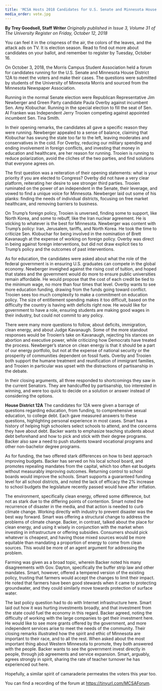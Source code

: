 ```yaml
---
title: 'MCSA Hosts 2018 Candidates for U.S. Senate and Minnesota House'
media_order: vote.jpg
---
```


**By Trey Goodsell, Staff Writer** _Originally published in Issue 3, Volume 31 of The University Register on Friday, October 12, 2018_

You can feel it in the crispness of the air, the colors of the leaves, and the attack ads on TV. It is election season. Read to find out more about candidates on your ballot, and remember to register by Tuesday, October 16. 

On October 3, 2018, the Morris Campus Student Association held a forum for candidates running for the U.S. Senate and Minnesota House District 12A to meet the voters and make their cases. The questions were submitted by students of the University of Minnesota Morris and sourced from the Minnesota Newspaper Association. 

Running in the normal Senate election were Republican Representative Jim Newberger and Green Party candidate Paula Overby against incumbent Sen. Amy Klobuchar. Running in the special election to fill the seat of Sen. Al Franken was Independent Jerry Trooien competing against appointed incumbent Sen. Tina Smith. 

In their opening remarks, the candidates all gave a specific reason they were running. Newberger appealed to a sense of balance, claiming that Klobuchar has swung the state too far to the left, leaving moderates and conservatives in the cold. For Overby, reducing our military spending and ending involvement in foreign conflicts, and investing that money in education and healthcare, are her reason for running. Trooien is running to reduce polarization, avoid the cliches of the two parties, and find solutions that everyone agrees on. 

The first question was a reiteration of their opening statements: what is your priority if you are elected to Congress? Overby did not have a very clear platform, reiterating her desire to see stronger third parties. Trooien ruminated on the power of an independent in the Senate, their leverage, and vowed to find a unique voice for Minnesota.  Newberger laid out some of his planks: finding the needs of individual districts, focusing on free market healthcare, and removing barriers to business. 

On Trump’s foreign policy, Trooien is unversed, finding some to support, like North Korea, and some to rebuff, like the Iran nuclear agreement. He is sticking to whatever is the best for Minnesota. Newberger was content with Trump’s policy: Iran, Jerusalem, tariffs, and North Korea. He took the time to criticize Sen. Klobuchar for being involved in the nomination of Brett Kavanaugh at the expense of working on foreign policy. Overby was direct in being against foreign interventions, but did not draw explicit ties to Trump’s policy and the outcomes of past interventions. 

As for education, the candidates were asked about what the role of the federal government is in ensuring U.S. graduates can compete in the global economy. Newberger inveighed against the rising cost of tuition, and hoped that states and the government would do more to ensure public universities remain affordable. He would propose that the cost of each credit be tied to the minimum wage, no more than four times that level. Overby wants to see more education funding, drawing from the funds going toward conflict. Trooien sees too much complexity to make a commitment on education policy. The size of entitlement spending makes it too difficult, based on the difficulty the country is having with deficits right now. He would like for government to have a role, ensuring students are making good wages in their industry, but could not commit to any policy. 

There were many more questions to follow, about deficits, immigration, clean energy, and about Judge Kavanaugh. Some of the more standout responses would be Trooien’s take on Kavanaugh, rejecting his stances on abortion and executive power, while criticizing how Democrats have treated the process. Newberger’s stance on clean energy is that it should be a part of our energy portfolio, but not at the expense of national security or the prosperity of communities dependent on fossil fuels. Overby and Trooien both support the humane treatment and reunification of immigrant families, and Trooien in particular was upset with the distractions of partisanship in the debate. 

In their closing arguments, all three responded to shortcomings they saw in the current Senators. They are handcuffed by partisanship, too interested in winning, and were too quick to decide on a solution or answer instead of considering the options. 

**House District 12A**
The candidates for 12A were given a barrage of questions regarding education, from funding, to comprehensive sexual education, to college debt. Each gave measured answers to these questions, highlighting personal experience in most cases. Smart has a history of helping high schoolers select schools to attend, and the concerns they have about debt. Backer wants to emphasize teaching students about debt beforehand and how to pick and stick with their degree programs. Backer also saw a need to push students toward vocational programs and other non-bachelor degree programs. 

As for funding, the two offered stark differences on how to best approach improving budgets. Backer has served on his local school board, and promotes repealing mandates from the capital, which too often eat budgets without measurably improving outcomes. Returning control to school boards would improve the schools. Smart supports a guaranteed funding level for all school districts, and noted the lack of efficacy the 2% increase to school budgets the legislature recently passed would have after inflation. 

The environment, specifically clean energy, offered some difference, but not as stark due to the differing points of contention. Smart noted the recurrence of disaster in the media, and that action is needed to curb climate change. Working directly with industry to prevent disaster was the best way forward. Smart was offering a structural change to address the problems of climate change. Backer, in contrast, talked about the place for clean energy, and using it wisely in conjunction with the market when investing in infrastructure or offering subsidies. Consumers should pick whatever is cheapest, and having those mixed sources would be more equitable than mandating a proportion of energy to come from clean sources. This would be more of an agent argument for addressing the problem. 

Farming was given as a broad topic, wherein Backer noted his many disagreements with Gov. Dayton, specifically the buffer strip law and other mandates. Smart, however, offered a tempered version of the existing policy, trusting that farmers would accept the changes to limit their impact. He noted that farmers have been good stewards when it came to protecting groundwater, and they could similarly move towards protection of surface water. 

The last policy question had to do with Internet infrastructure here. Smart laid out how it was hurting investments broadly, and that investment from the state could fuel the economy in this regard. Backer agreed, noting the difficulty of working with the large companies to get their investment here. He would like to see more grants offered by the government, and more independent services arise to meet the needs of the community. 
Their closing remarks illustrated how the spirit and ethic of Minnesota are important to their race, and to all the rest. When asked about the most important thing about Western Minnesota to promote, they both answered with the people. Backer wants to see the government invest directly in people, through job agreements and service expansion. Smart, arguably, agrees strongly in spirit, sharing the rate of teacher turnover he has experienced out here. 

Hopefully, a similar spirit of camaraderie permeates the voters this year too. 

You can find a recording of the forum at https://tinyurl.com/MCSAForum. 

